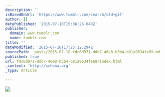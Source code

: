 ```yaml
---
description: ''
isBasedOnUrl: 'https://www.tumblr.com/search/old+gif'
author: []
datePublished: '2015-07-18T15:36:26.648Z'
publisher:
  domain: www.tumblr.com
  name: tumblr.com
title: ''
dateModified: '2015-07-18T17:25:12.294Z'
sourcePath: _posts/2015-07-18-fdc6d971-ddd7-46e8-b3b4-b81a9634fe69.md
published: true
url: fdc6d971-ddd7-46e8-b3b4-b81a9634fe69/index.html
_context: 'http://schema.org'
_type: Article

---
```

![](https://31.media.tumblr.com/6077e2ca3312d3f8dd2e414ed9c75415/tumblr_nj4088LR2R1u9hax9o1_500.gif)